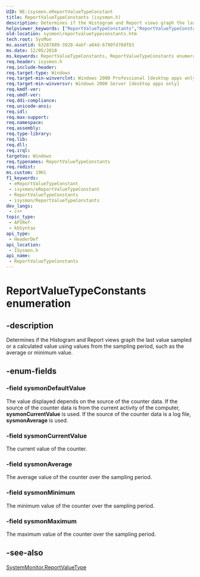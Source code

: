```yaml
---
UID: NE:isysmon.eReportValueTypeConstant
title: ReportValueTypeConstants (isysmon.h)
description: Determines if the Histogram and Report views graph the last value sampled or a calculated value using values from the sampling period, such as the average or minimum value.
helpviewer_keywords: ["ReportValueTypeConstants","ReportValueTypeConstants enumeration [SysMon]","base.reportvaluetypeconstants","isysmon/ReportValueTypeConstants","isysmon/sysmonAverage","isysmon/sysmonCurrentValue","isysmon/sysmonDefaultValue","isysmon/sysmonMaximum","isysmon/sysmonMinimum","sysmon.reportvaluetypeconstants","sysmonAverage","sysmonCurrentValue","sysmonDefaultValue","sysmonMaximum","sysmonMinimum"]
old-location: sysmon\reportvaluetypeconstants.htm
tech.root: SysMon
ms.assetid: 63287889-3928-4abf-a04d-6790fd70df83
ms.date: 12/05/2018
ms.keywords: ReportValueTypeConstants, ReportValueTypeConstants enumeration [SysMon], base.reportvaluetypeconstants, isysmon/ReportValueTypeConstants, isysmon/sysmonAverage, isysmon/sysmonCurrentValue, isysmon/sysmonDefaultValue, isysmon/sysmonMaximum, isysmon/sysmonMinimum, sysmon.reportvaluetypeconstants, sysmonAverage, sysmonCurrentValue, sysmonDefaultValue, sysmonMaximum, sysmonMinimum
req.header: isysmon.h
req.include-header: 
req.target-type: Windows
req.target-min-winverclnt: Windows 2000 Professional [desktop apps only]
req.target-min-winversvr: Windows 2000 Server [desktop apps only]
req.kmdf-ver: 
req.umdf-ver: 
req.ddi-compliance: 
req.unicode-ansi: 
req.idl: 
req.max-support: 
req.namespace: 
req.assembly: 
req.type-library: 
req.lib: 
req.dll: 
req.irql: 
targetos: Windows
req.typenames: ReportValueTypeConstants
req.redist: 
ms.custom: 19H1
f1_keywords:
 - eReportValueTypeConstant
 - isysmon/eReportValueTypeConstant
 - ReportValueTypeConstants
 - isysmon/ReportValueTypeConstants
dev_langs:
 - c++
topic_type:
 - APIRef
 - kbSyntax
api_type:
 - HeaderDef
api_location:
 - ISysmon.h
api_name:
 - ReportValueTypeConstants
---
```


# ReportValueTypeConstants enumeration


## -description

Determines if the Histogram and Report views graph the last value sampled or a calculated value using values from the sampling period, such as the average or minimum value.

## -enum-fields

### -field sysmonDefaultValue

The value displayed depends on the source of the counter data. If the source of the counter data is from the current activity of the computer, <b>sysmonCurrentValue</b> is used. If the source of the counter data is a log file, <b>sysmonAverage</b> is used.

### -field sysmonCurrentValue

The current value of the counter.

### -field sysmonAverage

The average value of the counter over the sampling period.

### -field sysmonMinimum

The minimum value of the counter over the sampling period.

### -field sysmonMaximum

The maximum value of the counter over the sampling period.

## -see-also

<a href="https://docs.microsoft.com/windows/desktop/SysMon/systemmonitor-reportvaluetype">SystemMonitor.ReportValueType</a>

